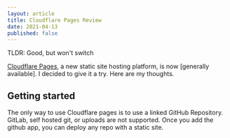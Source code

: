 ```yaml
---
layout: article
title: Cloudflare Pages Review
date: 2021-04-13
published: false
---
```

TLDR: Good, but won't switch

[Cloudflare Pages](https://pages.cloudflare.com), a new static site hosting platform, is now [generally available]. I decided to give it a try. Here are my thoughts.

## Getting started

The only way to use Cloudflare pages is to use a linked GitHub Repository. GitLab, self hosted git, or uploads are not supported. Once you add the github app, you can deploy any repo with a static site. 

